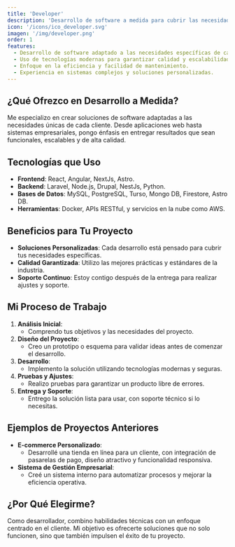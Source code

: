 ```yaml
---
title: 'Developer'
description: 'Desarrollo de software a medida para cubrir las necesidades específicas de tu negocio, garantizando calidad y eficiencia en cada proyecto.'
icon: '/icons/ico_developer.svg'
imagen: '/img/developer.png'
order: 1
features:
  - Desarrollo de software adaptado a las necesidades específicas de cada cliente.
  - Uso de tecnologías modernas para garantizar calidad y escalabilidad.
  - Enfoque en la eficiencia y facilidad de mantenimiento.
  - Experiencia en sistemas complejos y soluciones personalizadas.
---
```

## ¿Qué Ofrezco en Desarrollo a Medida?

Me especializo en crear soluciones de software adaptadas a las necesidades únicas de cada cliente. Desde aplicaciones web hasta sistemas empresariales, pongo énfasis en entregar resultados que sean funcionales, escalables y de alta calidad.

## Tecnologías que Uso
- **Frontend**: React, Angular, NextJs, Astro.
- **Backend**: Laravel, Node.js, Drupal, NestJs, Python.
- **Bases de Datos**: MySQL, PostgreSQL, Turso, Mongo DB, Firestore, Astro DB.
- **Herramientas**: Docker, APIs RESTful, y servicios en la nube como AWS.

## Beneficios para Tu Proyecto
- **Soluciones Personalizadas**: Cada desarrollo está pensado para cubrir tus necesidades específicas.
- **Calidad Garantizada**: Utilizo las mejores prácticas y estándares de la industria.
- **Soporte Continuo**: Estoy contigo después de la entrega para realizar ajustes y soporte.

## Mi Proceso de Trabajo
1. **Análisis Inicial**:
    - Comprendo tus objetivos y las necesidades del proyecto.
2. **Diseño del Proyecto**:
    - Creo un prototipo o esquema para validar ideas antes de comenzar el desarrollo.
3. **Desarrollo**:
    - Implemento la solución utilizando tecnologías modernas y seguras.
4. **Pruebas y Ajustes**:
    - Realizo pruebas para garantizar un producto libre de errores.
5. **Entrega y Soporte**:
    - Entrego la solución lista para usar, con soporte técnico si lo necesitas.

## Ejemplos de Proyectos Anteriores
- **E-commerce Personalizado**:
    - Desarrollé una tienda en línea para un cliente, con integración de pasarelas de pago, diseño atractivo y funcionalidad responsiva.
- **Sistema de Gestión Empresarial**:
    - Creé un sistema interno para automatizar procesos y mejorar la eficiencia operativa.

## ¿Por Qué Elegirme?
Como desarrollador, combino habilidades técnicas con un enfoque centrado en el cliente. Mi objetivo es ofrecerte soluciones que no solo funcionen, sino que también impulsen el éxito de tu proyecto.